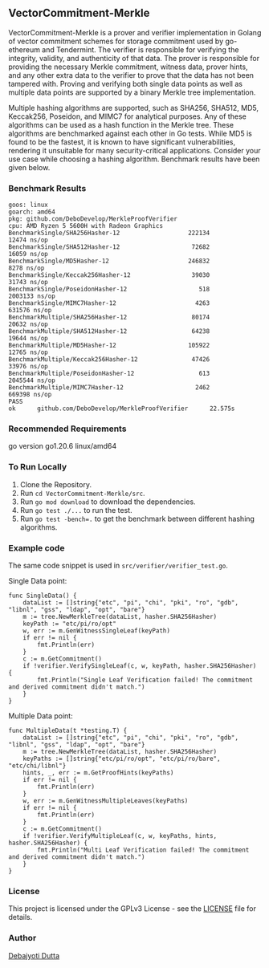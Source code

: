 ## VectorCommitment-Merkle

VectorCommitment-Merkle is a prover and verifier implementation in Golang of vector commitment schemes for storage commitment used by go-ethereum and Tendermint. The verifier is responsible for verifying the integrity, validity, and authenticity of that data. The prover is responsible for providing the necessary Merkle commitment, witness data, prover hints, and any other extra data to the verifier to prove that the data has not been tampered with. Proving and verifying both single data points as well as multiple data points are supported by a binary Merkle tree implementation.

Multiple hashing algorithms are supported, such as SHA256, SHA512, MD5, Keccak256, Poseidon, and MIMC7 for analytical purposes. Any of these algorithms can be used as a hash function in the Merkle tree. These algorithms are benchmarked against each other in Go tests. While MD5 is found to be the fastest, it is known to have significant vulnerabilities, rendering it unsuitable for many security-critical applications. Consider your use case while choosing a hashing algorithm. Benchmark results have been given below.

### Benchmark Results

```
goos: linux
goarch: amd64
pkg: github.com/DeboDevelop/MerkleProofVerifier
cpu: AMD Ryzen 5 5600H with Radeon Graphics         
BenchmarkSingle/SHA256Hasher-12                   222134             12474 ns/op
BenchmarkSingle/SHA512Hasher-12                    72682             16059 ns/op
BenchmarkSingle/MD5Hasher-12                      246832              8278 ns/op
BenchmarkSingle/Keccak256Hasher-12                 39030             31743 ns/op
BenchmarkSingle/PoseidonHasher-12                    518           2003133 ns/op
BenchmarkSingle/MIMC7Hasher-12                      4263            631576 ns/op
BenchmarkMultiple/SHA256Hasher-12                  80174             20632 ns/op
BenchmarkMultiple/SHA512Hasher-12                  64238             19644 ns/op
BenchmarkMultiple/MD5Hasher-12                    105922             12765 ns/op
BenchmarkMultiple/Keccak256Hasher-12               47426             33976 ns/op
BenchmarkMultiple/PoseidonHasher-12                  613           2045544 ns/op
BenchmarkMultiple/MIMC7Hasher-12                    2462            669398 ns/op
PASS
ok      github.com/DeboDevelop/MerkleProofVerifier      22.575s
```

### Recommended Requirements

go version go1.20.6 linux/amd64

### To Run Locally

1. Clone the Repository.
2. Run `cd VectorCommitment-Merkle/src`.
3. Run `go mod download` to download the dependencies.
4. Run `go test ./...` to run the test.
5. Run `go test -bench=.` to get the benchmark between different hashing algorithms.

### Example code

The same code snippet is used in `src/verifier/verifier_test.go`.

Single Data point:
```
func SingleData() {
	dataList := []string{"etc", "pi", "chi", "pki", "ro", "gdb", "libnl", "gss", "ldap", "opt", "bare"}
	m := tree.NewMerkleTree(dataList, hasher.SHA256Hasher)
	keyPath := "etc/pi/ro/opt"
	w, err := m.GenWitnessSingleLeaf(keyPath)
	if err != nil {
		fmt.Println(err)
	}
	c := m.GetCommitment()
	if !verifier.VerifySingleLeaf(c, w, keyPath, hasher.SHA256Hasher) {
		fmt.Println("Single Leaf Verification failed! The commitment and derived commitment didn't match.")
	}
}
```

Multiple Data point:
```
func MultipleData(t *testing.T) {
	dataList := []string{"etc", "pi", "chi", "pki", "ro", "gdb", "libnl", "gss", "ldap", "opt", "bare"}
	m := tree.NewMerkleTree(dataList, hasher.SHA256Hasher)
	keyPaths := []string{"etc/pi/ro/opt", "etc/pi/ro/bare", "etc/chi/libnl"}
	hints, _, err := m.GetProofHints(keyPaths)
	if err != nil {
		fmt.Println(err)
	}
	w, err := m.GenWitnessMultipleLeaves(keyPaths)
	if err != nil {
		fmt.Println(err)
	}
	c := m.GetCommitment()
	if !verifier.VerifyMultipleLeaf(c, w, keyPaths, hints, hasher.SHA256Hasher) {
		fmt.Println("Multi Leaf Verification failed! The commitment and derived commitment didn't match.")
	}
}
```

### License

This project is licensed under the GPLv3 License - see the [LICENSE](LICENSE) file for details.

### Author

[Debajyoti Dutta](https://github.com/DeboDevelop)